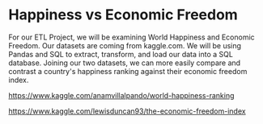 # Happiness vs Economic Freedom

For our ETL Project, we will be examining World Happiness and Economic Freedom. Our datasets are coming from kaggle.com. We will be using Pandas and SQL to extract, transform, and load our data into a SQL database. Joining our two datasets, we can more easily compare and contrast a country's happiness ranking against their economic freedom index.

https://www.kaggle.com/anamvillalpando/world-happiness-ranking

https://www.kaggle.com/lewisduncan93/the-economic-freedom-index
